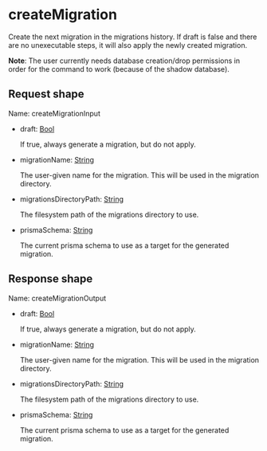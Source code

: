 # createMigration

Create the next migration in the migrations history. If draft is false and there are no
unexecutable steps, it will also apply the newly created migration.

**Note**: The user currently needs database creation/drop permissions in order for the
command to work (because of the shadow database).



## Request shape

Name: createMigrationInput

- draft: [Bool](../shapes/Bool.md)

  If true, always generate a migration, but do not apply.

- migrationName: [String](../shapes/String.md)

  The user-given name for the migration. This will be used in the migration directory.

- migrationsDirectoryPath: [String](../shapes/String.md)

  The filesystem path of the migrations directory to use.

- prismaSchema: [String](../shapes/String.md)

  The current prisma schema to use as a target for the generated migration.

## Response shape

Name: createMigrationOutput

- draft: [Bool](../shapes/Bool.md)

  If true, always generate a migration, but do not apply.

- migrationName: [String](../shapes/String.md)

  The user-given name for the migration. This will be used in the migration directory.

- migrationsDirectoryPath: [String](../shapes/String.md)

  The filesystem path of the migrations directory to use.

- prismaSchema: [String](../shapes/String.md)

  The current prisma schema to use as a target for the generated migration.

